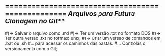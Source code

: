 =================================================
*****Arquivos para Futura Clonagem no Git*******
--------------------------------------------------
#)-> Salvar o arquivo como .md
#)-> Ter um versão .txt no formato DOS
#)-> Ter outra versão .txt no formato unix;
#)-> Criar um versão de comandos em .bat ou .sh
#... para acessar os caminhos das pastas.
#... Controlas o versionamento com o Git;
